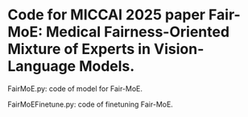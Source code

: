 # Code for MICCAI 2025 paper Fair-MoE: Medical Fairness-Oriented Mixture of Experts in Vision-Language Models.

FairMoE.py: code of model for Fair-MoE.

FairMoEFinetune.py: code of finetuning Fair-MoE.



